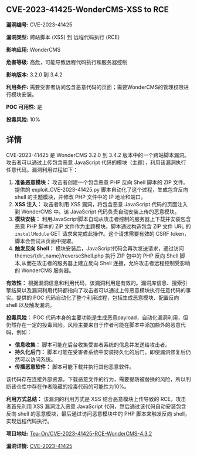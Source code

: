 ## CVE-2023-41425-WonderCMS-XSS to RCE

**漏洞编号:** CVE-2023-41425

**漏洞类型:** 跨站脚本 (XSS) 到 远程代码执行 (RCE)

**影响应用:** WonderCMS

**危害等级:** 高危，可能导致远程代码执行和服务器控制

**影响版本:** 3.2.0 到 3.4.2

**利用条件:** 需要受害者访问包含恶意代码的页面；需要WonderCMS的管理权限进行模块安装。

**POC 可用性:** 是

**投毒风险:** 10%

## 详情

CVE-2023-41425 是 WonderCMS 3.2.0 到 3.4.2 版本中的一个跨站脚本漏洞。攻击者可以通过上传包含恶意 JavaScript 代码的模块（主题），利用该漏洞执行任意代码。漏洞利用过程如下：

1.  **准备恶意模块：** 攻击者创建一个包含恶意 PHP 反向 Shell 脚本的 ZIP 文件。提供的 exploit_CVE-2023-41425.py 脚本自动化了这个过程，生成包含反向 shell 的主题模块，并修改 PHP 文件中的 IP 地址和端口。
2.  **XSS 注入：** 攻击者利用 XSS 漏洞，将包含恶意 JavaScript 代码的页面注入到 WonderCMS 中。该 JavaScript 代码负责自动安装上传的恶意模块。
3.  **模块安装：**  利用JavaScript脚本自动从攻击者控制的服务器上下载并安装包含恶意 PHP 脚本的 ZIP 文件作为主题模块。脚本通过构造包含 ZIP 文件 URL 的 `installModule` GET 请求来完成此操作。这个请求需要有效的 CSRF token，脚本会尝试从页面中提取。
4.  **触发反向 Shell：** 模块安装后，JavaScript代码会再次发送请求，通过访问 themes/{dir_name}/reverseShell.php 执行 ZIP 包中的 PHP 反向 Shell 脚本,从而在攻击者的服务器上建立反向 Shell 连接，允许攻击者远程控制受影响的 WonderCMS 服务器。

**有效性：** 根据漏洞信息和利用代码，该漏洞利用是有效的。漏洞库信息、搜索引擎结果以及漏洞利用代码都指向了攻击者可以通过上传恶意模块执行任意代码的事实。提供的 POC 代码自动化了整个利用过程，包括生成恶意模块、配置反向 shell 以及触发漏洞。

**投毒风险：** POC 代码本身的主要功能是生成恶意payload，自动化漏洞利用，但仍然存在一定的投毒风险。风险主要来自于作者可能在脚本中添加额外的恶意代码，例如：

*   **信息收集：** 脚本可能在后台收集受害者系统的信息并发送给攻击者。
*   **持久化后门：** 脚本可能在受害者系统中安装持久化的后门，即使漏洞修复后仍然可以访问系统。
*   **传播恶意软件：** 脚本可能下载并执行其他恶意软件。

该代码存在连接外部资源，下载恶意文件的行为，需要提防被替换的风险，所以判断该仓库中存在作者隐藏的投毒代码的可能性为10%。

**利用方式总结：** 该漏洞的利用方式是 XSS 结合恶意模块上传导致的 RCE。攻击者首先利用 XSS 漏洞注入恶意 JavaScript 代码，然后通过该代码自动安装包含反向 shell 的恶意模块，最后通过访问恶意模块中的 PHP 脚本来触发反向 shell，实现远程代码执行。

**项目地址:** [Tea-On/CVE-2023-41425-RCE-WonderCMS-4.3.2](https://github.com/Tea-On/CVE-2023-41425-RCE-WonderCMS-4.3.2)

**漏洞详情:** [CVE-2023-41425](https://nvd.nist.gov/vuln/detail/CVE-2023-41425)
